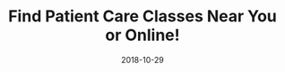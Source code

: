 ---
path: "programs/l/"
scramble: "F35FDB1C"
date: "2018-10-29"
title: "Find Patient Care Classes Near You or Online!"
content: ""
components: "{'ads':0,'lrform':1}"
action: ""
areaOfStudy: "75346615"
concentration: "885D3815"
collegeId: ""
headerText: ""
introText: ""
buttonText: ""
submitButtonText: ""
theme: "ce-sem-programs"
launchInLightbox: ""
template: ""
aosName: "medical"
conName: ""
---